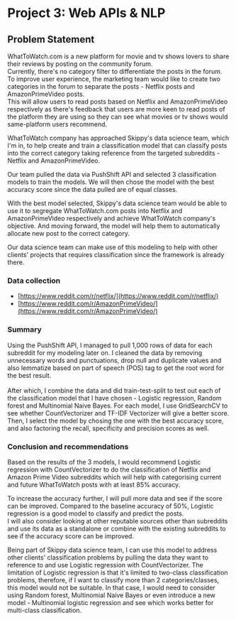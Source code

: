 # Project 3: Web APIs & NLP

## Problem Statement
WhatToWatch.com is a new platform for movie and tv shows lovers to share their reviews by posting on the community forum. <br>
Currently, there's no category filter to differentiate the posts in the forum. To improve user experience, the marketing team would like to create two categories in the forum to separate the posts - Netflix posts and AmazonPrimeVideo posts. <br>
This will allow users to read posts based on Netflix and AmazonPrimeVideo respectively as there's feedback that users are more keen to read posts of the platform they are using so they can see what movies or tv shows would same-platform users recommend. <br>

WhatToWatch company has approached Skippy's data science team, which I'm in, to help create and train a classification model that can classify posts into the correct category taking reference from the targeted subreddits - Netflix and AmazonPrimeVideo.<br>

Our team pulled the data via PushShift API and selected 3 classification models to train the models. We will then chose the model with the best accuracy score since the data pulled are of equal classes. <br>

With the best model selected, Skippy's data science team would be able to use it to segregate WhatToWatch.com posts into Netflix and AmazonPrimeVideo respectively and achieve WhatToWatch company's objective. And moving forward, the model will help them to automatically allocate new post to the correct category.<br> 

Our data science team can make use of this modeling to help with other clients' projects that requires classification  since the framework is already there.


### Data collection
- [https://www.reddit.com/r/netflix/](https://www.reddit.com/r/netflix/)
- [https://www.reddit.com/r/AmazonPrimeVideo/](https://www.reddit.com/r/AmazonPrimeVideo/)


### Summary
Using the PushShift API, I managed to pull 1,000 rows of data for each subreddit for my modeling later on. I cleaned the data by removing unnecessary words and punctuations, drop null and duplicate values and also lemmatize based on part of speech (POS) tag to get the root word for the best result.<br><br>
After which, I combine the data and did train-test-split to test out each of the classification model that I have chosen - Logistic regression, Random forest and Multinomial Naive Bayes. For each model, I use GridSearchCV to see whether CountVectorizer and TF-IDF Vectorizer will give a better score. Then, I select the model by chosing the one with the best accuracy score, and also factoring the recall, specificity and precision scores as well.



### Conclusion and recommendations

Based on the results of the 3 models, I would recommend Logistic regression with CountVectorizer to do the classification of Netflix and Amazon Prime Video subreddits which will help with categorising current and future WhatToWatch posts with at least 85% accuracy.  <br>

To increase the accuracy further, I will pull more data and see if the score can be improved. Compared to the baseline accuracy of 50%, Logistic regression is a good model to classify and predict the posts. <br>
I will also consider looking at other reputable sources other than subreddits and use its data as a standalone or combine with the existing subreddits to see if the accuracy score can be improved.<br>

Being part of Skippy data science team, I can use this model to address other clients' classification problems by pulling the data they want to reference to and use Logistic regression with CountVectorizer. The limitation of Logistic regression is that it's limited to two-class classification problems, therefore, if I want to classify more than 2 categories/classes, this model would not be suitable. In that case, I would need to consider using Random forest, Multinomial Naive Bayes or even introduce a new model - Multinomial logistic regression and see which works better for multi-class classification.

 
